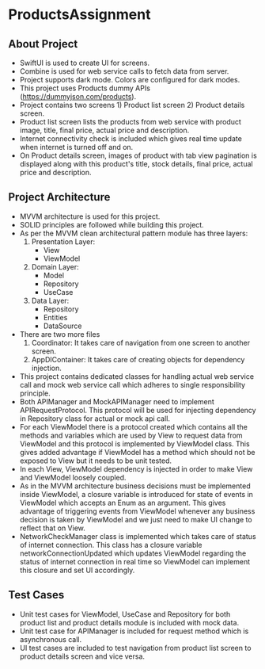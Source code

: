 # ProductsAssignment

## About Project
- SwiftUI is used to create UI for screens.
- Combine is used for web service calls to fetch data from server.
- Project supports dark mode. Colors are configured for dark modes.
- This project uses Products dummy APIs (https://dummyjson.com/products).
- Project contains two screens 1) Product list screen 2) Product details screen.
- Product list screen lists the products from web service with product image, title, final price, actual price and description.
- Internet connectivity check is included which gives real time update when internet is turned off and on.
- On Product details screen, images of product with tab view pagination is displayed along with this product's title, stock details, final price, actual price and description.

## Project Architecture
- MVVM architecture is used for this project.
- SOLID principles are followed while building this project.
- As per the MVVM clean architectural pattern module has three layers:
    1) Presentation Layer:
        - View
        - ViewModel
    2) Domain Layer:
        - Model
        - Repository
        - UseCase
    3) Data Layer:
        - Repository
        - Entities
        - DataSource
- There are two more files
    1) Coordinator: It takes care of navigation from one screen to another screen.
    2) AppDIContainer: It takes care of creating objects for dependency injection.
- This project contains dedicated classes for handling actual web service call and mock web service call which adheres to single responsibility principle.
- Both APIManager and MockAPIManager need to implement APIRequestProtocol. This protocol will be used for injecting dependency in Repository class for actual or mock api call.
- For each ViewModel there is a protocol created which contains all the methods and variables which are used by View to request data from ViewModel and this protocol is implemented by ViewModel class. This gives added advantage if ViewModel has a method which should not be exposed to View but it needs to be unit tested.
- In each View, ViewModel dependency is injected in order to make View and ViewModel loosely coupled.
- As in the MVVM architecture business decisions must be implemented inside ViewModel, a closure variable is introduced for state of events in ViewModel which accepts an Enum as an argument. This gives advantage of triggering events from ViewModel whenever any business decision is taken by ViewModel and we just need to make UI change to reflect that on View.
- NetworkCheckManager class is implemented which takes care of status of internet connection. This class has a closure variable networkConnectionUpdated which updates ViewModel regarding the status of internet connection in real time so ViewModel can implement this closure and set UI accordingly.

## Test Cases
- Unit test cases for ViewModel, UseCase and Repository for both product list and product details module is included with mock data.
- Unit test case for APIManager is included for request method which is asynchronous call.
- UI test cases are included to test navigation from product list screen to product details screen and vice versa.
